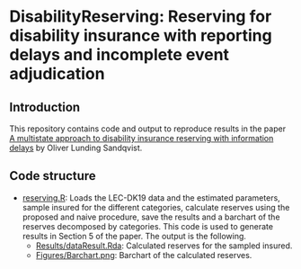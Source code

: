 # DisabilityReserving: Reserving for disability insurance with reporting delays and incomplete event adjudication

## Introduction
This repository contains code and output to reproduce results in the paper [A multistate approach to disability insurance
reserving with information delays]() by Oliver Lunding Sandqvist. 

## Code structure

* [reserving.R](<reserving.R>): Loads the LEC-DK19 data and the estimated parameters, sample insured for the different categories, calculate reserves using the proposed and naive procedure, save the results and a barchart of the reserves decomposed by categories. This code is used to generate results in Section 5 of the paper. The output is the following.
    * [Results/dataResult.Rda](<Results/dataResult.Rda>): Calculated reserves for the sampled insured.
    * [Figures/Barchart.png](<Results/Barchart.png>): Barchart of the calculated reserves.
